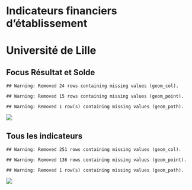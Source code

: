 Indicateurs financiers d’établissement
================

# Université de Lille

## Focus Résultat et Solde

    ## Warning: Removed 24 rows containing missing values (geom_col).

    ## Warning: Removed 15 rows containing missing values (geom_point).

    ## Warning: Removed 1 row(s) containing missing values (geom_path).

![](université_de_lille_files/figure-gfm/etab.focus-1.png)<!-- -->

## Tous les indicateurs

    ## Warning: Removed 251 rows containing missing values (geom_col).

    ## Warning: Removed 136 rows containing missing values (geom_point).

    ## Warning: Removed 1 row(s) containing missing values (geom_path).

![](université_de_lille_files/figure-gfm/etab-1.png)<!-- -->
